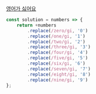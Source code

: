 [영어가 싫어요](https://school.programmers.co.kr/learn/courses/30/lessons/120894)

```js
const solution = numbers => {
    return +numbers
        .replace(/zero/gi, '0')
        .replace(/one/gi, '1')
        .replace(/two/gi, '2')
        .replace(/three/gi, '3')
        .replace(/four/gi, '4')
        .replace(/five/gi, '5')
        .replace(/six/gi, '6')
        .replace(/seven/gi, '7')
        .replace(/eight/gi, '8')
        .replace(/nine/gi, '9')
};
```